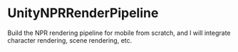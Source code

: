 # UnityNPRRenderPipeline
Build the NPR rendering pipeline for mobile from scratch, and I will integrate character rendering, scene rendering, etc.
